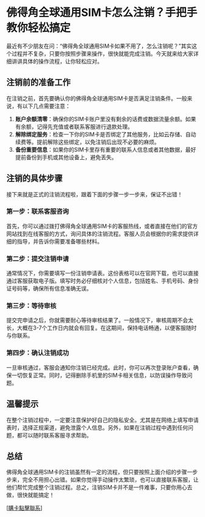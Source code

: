 # 佛得角全球通用SIM卡怎么注销？手把手教你轻松搞定

最近有不少朋友在问：“佛得角全球通用SIM卡如果不用了，怎么注销呢？”其实这个过程并不复杂，只要你按照步骤来操作，很快就能完成注销。今天就来给大家详细讲讲具体的操作流程，让你轻松应对。

## 注销前的准备工作

在注销之前，首先要确认你的佛得角全球通用SIM卡是否满足注销条件。一般来说，有以下几点需要注意：

1. **账户余额清零**：确保你的SIM卡账户里没有剩余的话费或数据流量余额。如果有余额，记得先充值或者联系客服进行退款处理。
2. **解除绑定服务**：检查一下你的SIM卡是否绑定了其他服务，比如云存储、自动续费等。提前解除这些绑定，以免注销后出现不必要的麻烦。
3. **备份重要信息**：如果你的SIM卡里存有重要的联系人信息或者其他数据，最好提前备份到手机或其他设备上，避免丢失。

## 注销的具体步骤

接下来就是正式的注销流程啦，跟着下面的步骤一步一步来，保证不出错！

### 第一步：联系客服咨询

首先，你可以通过拨打佛得角全球通用SIM卡的客服热线，或者直接在他们的官方网站找到在线客服的方式，询问具体的注销流程。客服人员会根据你的需求提供详细的指导，并告诉你需要准备哪些材料。

### 第二步：提交注销申请

通常情况下，你需要填写一份注销申请表。这份表格可以在官网下载，也可以直接通过客服获取电子版。填写时务必仔细核对个人信息，包括姓名、手机号码、身份证号码等，确保所有信息准确无误。

### 第三步：等待审核

提交完申请之后，你就需要耐心等待审核结果了。一般情况下，审核周期不会太长，大概在3-7个工作日内就会有回复。在这期间，保持电话畅通，以便客服随时与你联系。

### 第四步：确认注销成功

一旦审核通过，客服会通知你注销已经完成。此时，你可以再次登录账户查看，确保一切恢复正常。同时，记得删除手机里的SIM卡相关信息，以防误操作导致问题。

## 温馨提示

在整个注销过程中，一定要注意保护好自己的隐私安全。尤其是在网络上填写申请表时，选择正规渠道，避免泄露个人信息。另外，如果在注销过程中遇到任何问题，都可以随时联系客服寻求帮助。

## 总结

佛得角全球通用SIM卡的注销虽然有一定的流程，但只要按照上面介绍的步骤一步步来，完全不用担心出错。如果你觉得手动操作太繁琐，也可以直接联系客服，让他们帮忙完成整个注销过程。总之，注销SIM卡并不是一件难事，只要你用心去做，很快就能搞定！

[[購卡點擊聯系](https://t.me/s/esim1088)]